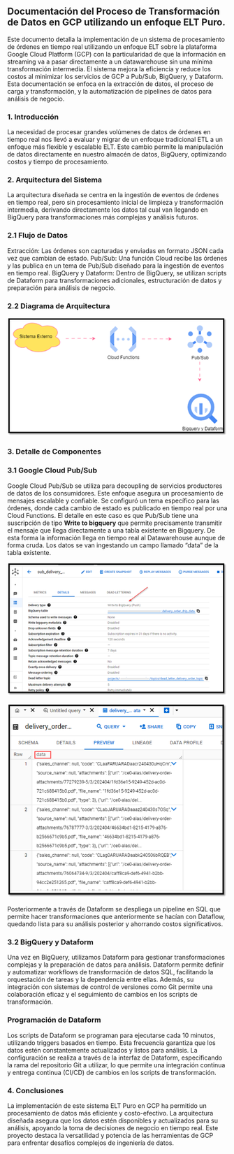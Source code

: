 ## Documentación del Proceso de Transformación de Datos en GCP utilizando un enfoque ELT Puro.
Este documento detalla la implementación de un sistema de procesamiento de órdenes en tiempo real utilizando un enfoque ELT sobre la plataforma Google Cloud Platform (GCP) con la particularidad de que la información en streaming va a pasar directamente a un datawarehouse sin una mínima transformación intermedia. El sistema mejora la eficiencia y reduce los costos al minimizar los servicios de GCP a Pub/Sub, BigQuery, y Dataform. Esta documentación se enfoca en la extracción de datos, el proceso de carga y transformación, y la automatización de pipelines de datos para análisis de negocio.

### 1. Introducción
La necesidad de procesar grandes volúmenes de datos de órdenes en tiempo real nos llevó a evaluar y migrar de un enfoque tradicional ETL a un enfoque más flexible y escalable ELT. Este cambio permite la manipulación de datos directamente en nuestro almacén de datos, BigQuery, optimizando costos y tiempo de procesamiento.

### 2. Arquitectura del Sistema
La arquitectura diseñada se centra en la ingestión de eventos de órdenes en tiempo real, pero sin procesamiento inicial de limpieza y transformación intermedia, derivando directamente los datos tal cual  van llegando en BigQuery para transformaciones más complejas y análisis futuros.

### 2.1 Flujo de Datos
Extracción: Las órdenes son capturadas y enviadas en formato JSON cada vez que cambian de estado.
Pub/Sub: Una función Cloud recibe las órdenes y las publica en un tema de Pub/Sub diseñado para la ingestión de eventos en tiempo real.
BigQuery y Dataform: Dentro de BigQuery, se utilizan scripts de Dataform para transformaciones adicionales, estructuración de datos y preparación para análisis de negocio.
### 2.2 Diagrama de Arquitectura
![Arquitectura ELT](Img/ELT_Pure_architect.png) 


### 3. Detalle de Componentes
### 3.1 Google Cloud Pub/Sub
Google Cloud Pub/Sub se utiliza para decoupling de servicios productores de datos de los consumidores. Este enfoque asegura un procesamiento de mensajes escalable y confiable. Se configuró un tema específico para las órdenes, donde cada cambio de estado es publicado en tiempo real por una Cloud Functions.
El detalle en este caso es que Pub/Sub tiene una suscripción de tipo **Write to bigquery** que permite precisamente transmitir el mensaje que llega directamente a una tabla existente en Bigquery. De esta forma la información llega en tiempo real al Datawarehouse aunque de forma cruda.  Los datos se van ingestando un campo llamado “data” de la tabla existente.

![PubSub](Img/wirte_to_bigquery.png) 

![Bigquery](Img/data_Bigquery.png) 
 
Posteriormente a través de Dataform se despliega un pipeline en SQL que permite hacer transformaciones que anteriormente se hacían con Dataflow, quedando lista para su análisis posterior y ahorrando costos significativos.

### 3.2 BigQuery y Dataform
Una vez en BigQuery, utilizamos Dataform para gestionar transformaciones complejas y la preparación de datos para análisis. Dataform permite definir y automatizar workflows de transformación de datos SQL, facilitando la orquestación de tareas y la dependencia entre ellas. Además, su integración con sistemas de control de versiones como Git permite una colaboración eficaz y el seguimiento de cambios en los scripts de transformación.

### Programación de Dataform
Los scripts de Dataform se programan para ejecutarse cada 10 minutos, utilizando triggers basados en tiempo. Esta frecuencia garantiza que los datos estén constantemente actualizados y listos para análisis. La configuración se realiza a través de la interfaz de Dataform, especificando la rama del repositorio Git a utilizar, lo que permite una integración continua y entrega continua (CI/CD) de cambios en los scripts de transformación.

### 4. Conclusiones
La implementación de este sistema ELT Puro en GCP ha permitido un procesamiento de datos más eficiente y costo-efectivo. La arquitectura diseñada asegura que los datos estén disponibles y actualizados para su análisis, apoyando la toma de decisiones de negocio en tiempo real. Este proyecto destaca la versatilidad y potencia de las herramientas de GCP para enfrentar desafíos complejos de ingeniería de datos.
